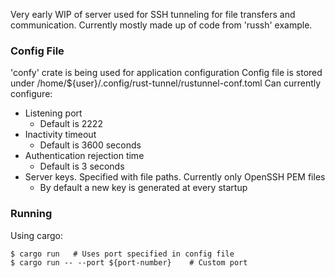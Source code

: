 Very early WIP of server used for SSH tunneling for file transfers and communication.
Currently mostly made up of code from 'russh' example.

### Config File
'confy' crate is being used for application configuration
Config file is stored under /home/${user}/.config/rust-tunnel/rustunnel-conf.toml
Can currently configure:
* Listening port
    * Default is 2222
* Inactivity timeout
    * Default is 3600 seconds
* Authentication rejection time
    * Default is 3 seconds 
* Server keys. Specified with file paths. Currently only OpenSSH PEM files
    * By default a new key is generated at every startup

### Running
Using cargo:
```
$ cargo run   # Uses port specified in config file
$ cargo run -- --port ${port-number}    # Custom port
```


